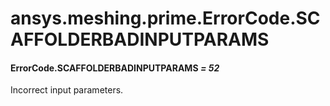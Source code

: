 # ansys.meshing.prime.ErrorCode.SCAFFOLDERBADINPUTPARAMS



#### ErrorCode.SCAFFOLDERBADINPUTPARAMS *= 52*

Incorrect input parameters.

<!-- !! processed by numpydoc !! -->
